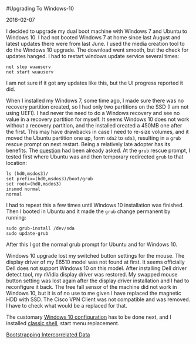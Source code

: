 #Upgrading To Windows-10

2016-02-07

I decided to upgrade my dual boot machine with Windows 7 and Ubuntu to Windows 10. I had not booted Windows 7 at home since last August and latest updates there were from last June. I used the media creation tool to do the Windows 10 upgrade. The download went smooth, but the check for updates hanged. I had to restart windows update service several times:

```
net stop wuauserv
net start wuauserv
```

I am not sure if it got any updates like this, but the UI progress reported it did.

When I installed my Windows 7, some time ago, I made sure there was no recovery partition created, so I had only two partitions on the SSD (I am not using UEFI). I had never the need to do a Windows recovery and see no value in a recovery partition for myself. It seems Windows 10 does not work without a recovery partition, and the installed created a 450MB one after the first. This may have drawbacks in case I need to re-size volumes, and it moved the Ubuntu partition one up, form `sda2` to `sda3`, resulting in a `grub` rescue prompt on next restart. Being a relatively late adopter has its benefits. The [question](https://askubuntu.com/questions/654316/windows-10-and-ubuntu-dual-boot/654994#654994) had been already asked. At the `grub` rescue prompt, I tested first where Ubuntu was and then temporary redirected `grub` to that
location:

```
ls (hd0,msdos3)/
set prefix=(hd0,msdos3)/boot/grub
set root=(hd0,msdos3)
insmod normal
normal
```

I had to repeat this a few times until Windows 10 installation was finished. Then I booted in Ubuntu and it made the `grub` change permanent by running:

```
sudo grub-install /dev/sda
sudo update-grub
```

After this I got the normal grub prompt for Ubuntu and for Windows 10.

Windows 10 upgrade lost my switched button settings for the mouse. The display driver of my E6510 model was not found at first. It seems officially Dell does not support Windows 10 on this model. After installing Dell driver detect tool, my nVidia display driver was restored. My swapped mouse button setting was lost again after the display driver installation and I had to reconfigure it back. The free fall sensor of the machine did not work in Windows 10, but it is of no use to me given I have replaced the magnetic HDD with SSD. The Cisco VPN Client was not compatible and was removed. I have to check what would be a replaced for that.

The customary [Windows 10 configuration](
https://www.reddit.com/r/Windows10/comments/3f38ed/guide_how_to_disable_data_logging_in_w10/) has to be done next, and I installed [classic shell](http://www.classicshell.net/), start menu replacement.

<ins class='nfooter'><a id='fnext' href='#blog/2016/2016-02-03-Bootstrapping-Intercorrelated-Data.md'>Bootstrapping Intercorrelated Data</a></ins>
